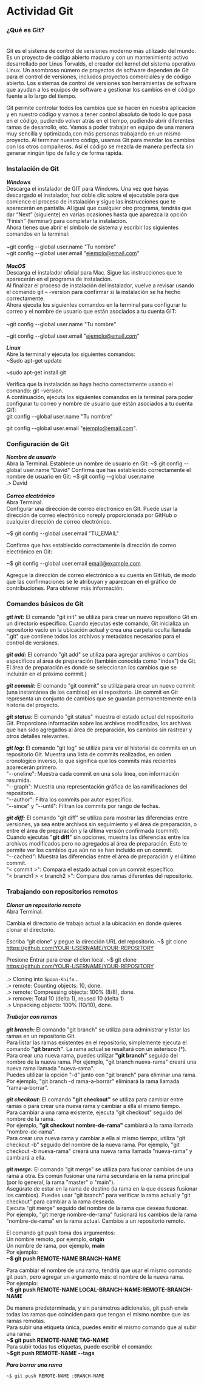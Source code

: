 # **Actividad Git**

### **¿Qué es Git?**<br><br>
  Git es el sistema de control de versiones moderno más utilizado del mundo. Es un proyecto de código abierto maduro y con un mantenimiento activo desarrollado por Linus Torvalds, el creador del kernel del sistema operativo Linux. Un asombroso número de proyectos de software dependen de Git para el control de versiones, incluidos proyectos comerciales y de código abierto. Los sistemas de control de versiones son herramientas de software que ayudan a los equipos de software a gestionar los cambios en el código fuente a lo largo del tiempo.
  
  Git permite controlar todos los cambios que se hacen en nuestra aplicación y en nuestro código y vamos a tener control absoluto de todo lo que pasa en el código, pudiendo volver atrás en el tiempo, pudiendo abrir diferentes ramas de desarrollo, etc.
  Vamos a poder trabajar en equipo de una manera muy sencilla y optimizada,con más personas trabajando en un mismo proyecto. Al terminar nuestro código, usamos Git para mezclar los cambios con los otros compañeros. Así el código se mezcla de manera perfecta sin generar ningún tipo de fallo y de forma rápida.

### **Instalación de Git**

***Windows***<br>
Descarga el instalador de GIT para Windows.
Una vez que hayas descargado el instalador, haz doble clic sobre el ejecutable para que comience el proceso de instalación y sigue las instrucciones que te aparecerán en pantalla. Al igual que cualquier otro programa, tendrás que dar “Next” (siguiente) en varias ocasiones hasta que aparezca la opción “Finish” (terminar) para completar la instalación.<br>
Ahora tienes que abrir el símbolo de sistema y escribir los siguientes comandos en la terminal:<br><br>
~git config --global user.name "Tu nombre"<br>
~git config --global user.email "ejemplo@email.com"<br><br>
***MacOS***<br>
Descarga el instalador oficial para Mac.
Sigue las instrucciones que te aparecerán en el programa de instalación.<br>
Al finalizar el proceso de instalación del instalador, vuelve a revisar usando el comando git – -version para confirmar si la instalación se ha hecho correctamente.<br>
Ahora ejecuta los siguientes comandos en la terminal para configurar tu correo y el nombre de usuario que están asociados a tu cuenta GIT:<br><br>
~git config --global user.name "Tu nombre"

~git config --global user.email "ejemplo@email.com"

***Linux***<br>
Abre la terminal y ejecuta los siguientes comandos:<br>
~Sudo apt-get update

~sudo apt-get install git


Verifica que la instalación se haya hecho correctamente usando el comando:       git –version.<br>
A continuación, ejecuta los siguientes comandos en la terminal para poder configurar tu correo y nombre de usuario que están asociados a tu cuenta GIT:<br>
 git config --global user.name "Tu nombre"

git config --global user.email "ejemplo@email.com".


### **Configuración de Git**

***Nombre de usuario***<br>
Abra la Terminal.
Establece un nombre de usuario en Git:
~$ git config --global user.name "David"
Confirma que has establecido correctamente el nombre de usuario en Git:
~$ git config --global user.name<br>
.> David<br><br>
***Correo electrónico***<br>
Abra Terminal.<br>
Configurar una dirección de correo electrónico en Git. Puede usar la dirección de correo electrónico noreply proporcionada por GitHub o cualquier dirección de correo electrónico.

~$ git config --global user.email "TU_EMAIL"

Confirma que has establecido correctamente la dirección de correo electrónico en Git:

~$ git config --global user.email
email@example.com

Agregue la dirección de correo electrónico a su cuenta en GitHub, de modo que las confirmaciones se le atribuyan y aparezcan en el gráfico de contribuciones. Para obtener más información.


### **Comandos básicos de Git**

***git init:*** El comando "git init" se utiliza para crear un nuevo repositorio Git en un directorio específico. Cuando ejecutas este comando, Git inicializa un repositorio vacío en la ubicación actual y crea una carpeta oculta llamada ".git" que contiene todos los archivos y metadatos necesarios para el control de versiones.

***git add:*** El comando "git add" se utiliza para agregar archivos o cambios específicos al área de preparación (también conocida como "index") de Git. El área de preparación es donde se seleccionan los cambios que se incluirán en el próximo commit.}

***git commit:*** El comando "git commit" se utiliza para crear un nuevo commit (una instantánea de los cambios) en el repositorio. Un commit en Git representa un conjunto de cambios que se guardan permanentemente en la historia del proyecto.

***git status:*** El comando "git status" muestra el estado actual del repositorio Git. Proporciona información sobre los archivos modificados, los archivos que han sido agregados al área de preparación, los cambios sin rastrear y otros detalles relevantes.


	


***git log:*** El comando "git log" se utiliza para ver el historial de commits en un repositorio Git. Muestra una lista de commits realizados, en orden cronológico inverso, lo que significa que los commits más recientes aparecerán primero.<br>
"--oneline": Muestra cada commit en una sola línea, con información resumida.<br>
"--graph": Muestra una representación gráfica de las ramificaciones del repositorio.<br>
"--author": Filtra los commits por autor específico.<br>
"--since" y "--until": Filtran los commits por rango de fechas.

***git diff:*** El comando "git diff" se utiliza para mostrar las diferencias entre versiones, ya sea entre archivos sin seguimiento y el área de preparación, o entre el área de preparación y la última versión confirmada (commit).<br>
Cuando ejecutas "**git diff**" sin opciones, muestra las diferencias entre los archivos modificados pero no agregados al área de preparación. Esto te permite ver los cambios que aún no se han incluido en un commit.<br>
"--cached": Muestra las diferencias entre el área de preparación y el último commit.<br>
"< commit >": Compara el estado actual con un commit específico.<br>
"< branch1 > < branch2 >": Compara dos ramas diferentes del repositorio.





### **Trabajando con repositorios remotos**

***Clonar un repositorio remoto***<br>
Abra Terminal.


Cambia el directorio de trabajo actual a la ubicación en donde quieres clonar el directorio.


Escriba “git clone” y pegue la dirección URL del repositorio.
	~$ git clone https://github.com/YOUR-USERNAME/YOUR-REPOSITORY
  
 Presione Entrar para crear el clon local.
	~$ git clone https://github.com/YOUR-USERNAME/YOUR-REPOSITORY<br><br>
.> Cloning into `Spoon-Knife`...<br>
.> remote: Counting objects: 10, done.<br>
.> remote: Compressing objects: 100% (8/8), done.<br>
.> remove: Total 10 (delta 1), reused 10 (delta 1)<br>
.> Unpacking objects: 100% (10/10), done.<br>

***Trabajar con ramas***<br><br>
***git branch:*** El comando "git branch" se utiliza para administrar y listar las ramas en un repositorio Git.<br>
Para listar las ramas existentes en el repositorio, simplemente ejecuta el comando **"git branch"**. La rama actual se resaltará con un asterisco (*).<br>
Para crear una nueva rama, puedes utilizar **"git branch"** seguido del nombre de la nueva rama. Por ejemplo, "git branch nueva-rama" creará una nueva rama llamada "nueva-rama".<br>
Puedes utilizar la opción "-d" junto con "git branch" para eliminar una rama. Por ejemplo, "git branch -d rama-a-borrar" eliminará la rama llamada "rama-a-borrar".

***git checkout:*** El comando **"git checkout"** se utiliza para cambiar entre ramas o para crear una nueva rama y cambiar a ella al mismo tiempo.<br>
Para cambiar a una rama existente, ejecuta "git checkout" seguido del nombre de la rama.<br> Por ejemplo, **"git checkout nombre-de-rama"** cambiará a la rama llamada "nombre-de-rama".<br>
Para crear una nueva rama y cambiar a ella al mismo tiempo, utiliza "git checkout -b" seguido del nombre de la nueva rama. Por ejemplo, "git checkout -b nueva-rama" creará una nueva rama llamada "nueva-rama" y cambiará a ella.

***git merge:*** El comando "git merge" se utiliza para fusionar cambios de una rama a otra. Es común fusionar una rama secundaria en la rama principal (por lo general, la rama "master" o "main").<br>
Asegúrate de estar en la rama de destino (la rama en la que deseas fusionar los cambios). Puedes usar "git branch" para verificar la rama actual y "git checkout" para cambiar a la rama deseada.<br>
Ejecuta "git merge" seguido del nombre de la rama que deseas fusionar. Por ejemplo, "git merge nombre-de-rama" fusionará los cambios de la rama "nombre-de-rama" en la rama actual.
Cambios a un repositorio remoto.

El comando git push toma dos argumentos:<br>
Un nombre remoto, por ejemplo, **origin**<br>
Un nombre de rama, por ejemplo, **main**<br>
Por ejemplo:<br>
**~$ git push REMOTE-NAME BRANCH-NAME**

Para cambiar el nombre de una rama, tendría que usar el mismo comando git push, pero agregar un argumento más: el nombre de la nueva rama.<br>
 Por ejemplo:<br>
**~$ git push REMOTE-NAME LOCAL-BRANCH-NAME:REMOTE-BRANCH-NAME**

De manera predeterminada, y sin parámetros adicionales, git push envía todas las ramas que coinciden para que tengan el mismo nombre que las ramas remotas.<br>
Para subir una etiqueta única, puedes emitir el mismo comando que al subir una rama:<br>
**~$ git push REMOTE-NAME TAG-NAME**<br>
Para subir todas tus etiquetas, puede escribir el comando:<br>
**~$git push REMOTE-NAME --tags**

***Para borrar una rama***
	
	~$ git push REMOTE-NAME :BRANCH-NAME
